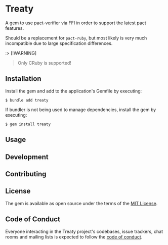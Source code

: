 # Treaty

A gem to use pact-verifier via FFI in order to support the latest pact features.

Should be a replacement for `pact-ruby`, but most likely is very much incompatible
due to large specification differences.

:> [!WARNING]
> Only CRuby is supported!

## Installation

Install the gem and add to the application's Gemfile by executing:

    $ bundle add treaty

If bundler is not being used to manage dependencies, install the gem by executing:

    $ gem install treaty

## Usage

## Development

## Contributing

## License

The gem is available as open source under the terms of the [MIT License](https://opensource.org/licenses/MIT).

## Code of Conduct

Everyone interacting in the Treaty project's codebases, issue trackers, chat rooms and mailing lists is expected to follow the [code of conduct](https://github.com/[USERNAME]/treaty/blob/main/CODE_OF_CONDUCT.md).
